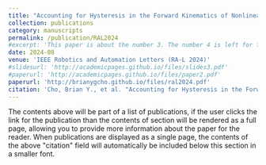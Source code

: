 ```yaml
---
title: "Accounting for Hysteresis in the Forward Kinematics of Nonlinearly-Routed Tendon-Driven Continuum Robots via a Learned Deep Decoder Network"
collection: publications
category: manuscripts
permalink: /publication/RAL2024
#excerpt: 'This paper is about the number 3. The number 4 is left for future work.'
date: 2024-08
venue: 'IEEE Robotics and Automation Letters (RA-L 2024)'
#slidesurl: 'http://academicpages.github.io/files/slides3.pdf'
#paperurl: 'http://academicpages.github.io/files/paper2.pdf'
paperurl: 'http://brianygcho.github.io/files/ral2024.pdf'
citation: 'Cho, Brian Y., et al. "Accounting for Hysteresis in the Forward Kinematics of Nonlinearly-Routed Tendon-Driven Continuum Robots via a Learned Deep Decoder Network." IEEE Robotics and Automation Letters (2024).'
---
```


The contents above will be part of a list of publications, if the user clicks the link for the publication than the contents of section will be rendered as a full page, allowing you to provide more information about the paper for the reader. When publications are displayed as a single page, the contents of the above "citation" field will automatically be included below this section in a smaller font.
